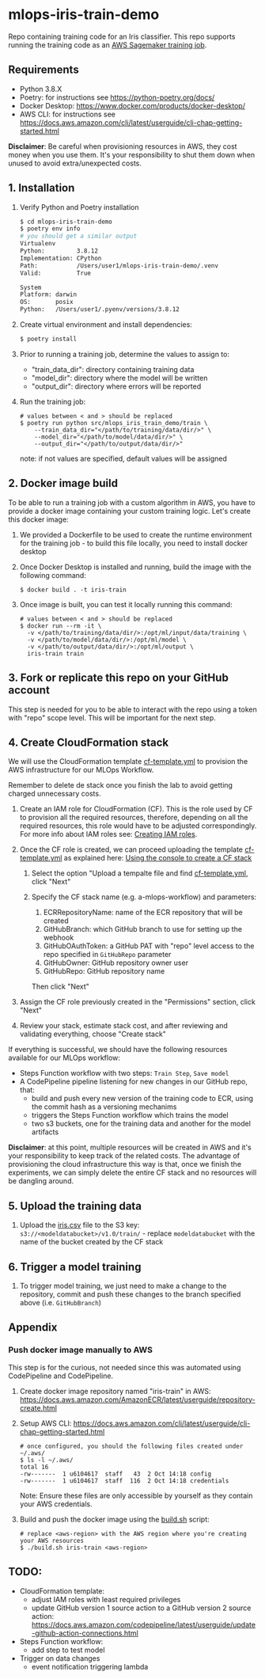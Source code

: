 # mlops-iris-train-demo
Repo containing training code for an Iris classifier. This repo supports running the training code as an 
[AWS Sagemaker training job](https://docs.aws.amazon.com/sagemaker/latest/APIReference/API_CreateTrainingJob.html).

## Requirements

- Python 3.8.X
- Poetry: for instructions see https://python-poetry.org/docs/
- Docker Desktop: https://www.docker.com/products/docker-desktop/
- AWS CLI: for instructions see https://docs.aws.amazon.com/cli/latest/userguide/cli-chap-getting-started.html

__Disclaimer__: Be careful when provisioning resources in AWS, they cost money when you use them.
It's your responsibility to shut them down when unused to avoid extra/unexpected costs.

## 1. Installation

1. Verify Python and Poetry installation

    ```bash
    $ cd mlops-iris-train-demo
    $ poetry env info
    # you should get a similar output
    Virtualenv
    Python:         3.8.12
    Implementation: CPython
    Path:           /Users/user1/mlops-iris-train-demo/.venv
    Valid:          True
    
    System
    Platform: darwin
    OS:       posix
    Python:   /Users/user1/.pyenv/versions/3.8.12
    ```

2. Create virtual environment and install dependencies:

    ```bash
    $ poetry install
    ```
   
3. Prior to running a training job, determine the values to assign to:
    - "train_data_dir": directory containing training data
    - "model_dir": directory where the model will be written
    - "output_dir": directory where errors will be reported
4. Run the training job:
    ```shell
    # values between < and > should be replaced
    $ poetry run python src/mlops_iris_train_demo/train \
        --train_data_dir="</path/to/training/data/dir/>" \ 
        --model_dir="</path/to/model/data/dir/>" \
        --output_dir="</path/to/output/data/dir/>"
    ```
   
    note: if not values are specified, default values will be assigned

## 2. Docker image build

To be able to run a training job with a custom algorithm in AWS, you have to
provide a docker image containing your custom training logic. Let's create this
docker image:

1. We provided a Dockerfile to be used to create the runtime environment for the
training job - to build this file locally, you need to install docker desktop

2. Once Docker Desktop is installed and running, build the image with the following 
command:

   ```shell
   $ docker build . -t iris-train
   ```

3. Once image is built, you can test it locally running this command:

   ```shell
   # values between < and > should be replaced
   $ docker run --rm -it \
     -v </path/to/training/data/dir/>:/opt/ml/input/data/training \
     -v </path/to/model/data/dir/>:/opt/ml/model \
     -v </path/to/output/data/dir/>:/opt/ml/output \
     iris-train train
   ```

## 3. Fork or replicate this repo on your GitHub account

This step is needed for you to be able to interact with the repo using a token with 
"repo" scope level. This will be important for the next step.

## 4. Create CloudFormation stack

We will use the CloudFormation template [cf-template.yml](cf/cf-template.yml) to provision the AWS
infrastructure for our MLOps Workflow.

Remember to delete de stack once you finish the lab to avoid getting charged unnecessary costs.

1. Create an IAM role for CloudFormation (CF). This is the role used by CF to provision all
the required resources, therefore, depending on all the required resources, this role would have to
be adjusted correspondingly. For more info about IAM roles see: [Creating IAM roles](https://docs.aws.amazon.com/IAM/latest/UserGuide/id_roles_create.html).

2. Once the CF role is created, we can proceed uploading the template [cf-template.yml](cf/cf-template.yml) as
explained here: [Using the console to create a CF stack](https://docs.aws.amazon.com/AWSCloudFormation/latest/UserGuide/cfn-console-create-stack.html)

   1. Select the option "Upload a tempalte file and find [cf-template.yml](cf/cf-template.yml), click "Next"
   2. Specify the CF stack name (e.g. a-mlops-workflow) and parameters:
      1. ECRRepositoryName: name of the ECR repository that will be created
      2. GitHubBranch: which GitHub branch to use for setting up the webhook
      3. GitHubOAuthToken: a GitHub PAT with "repo" level access to the repo specified in `GitHubRepo` parameter
      4. GitHubOwner: GitHub repository owner user
      5. GitHubRepo: GitHub repository name
      
      Then click "Next"
3. Assign the CF role previously created in the "Permissions" section, click "Next"
4. Review your stack, estimate stack cost, and after reviewing and validating everything, 
choose "Create stack" 

If everything is successful, we should have the following resources available for our MLOps workflow:
- Steps Function workflow with two steps: `Train Step`, `Save model`
- A CodePipeline pipeline listening for new changes in our GitHub repo, that:
  - build and push every new version of the training code to ECR, using 
  the commit hash as a versioning mechanims
  - triggers the Steps Function workflow which trains the model
  - two s3 buckets, one for the training data and another for the model artifacts

__Disclaimer__: at this point, multiple resources will be created in AWS and it's your responsibility
to keep track of the related costs. The advantage of provisioning the cloud infrastructure this way is 
that, once we finish the experiments, we can simply delete the entire CF stack and no resources will be
dangling around.

## 5. Upload the training data
1. Upload the [iris.csv](data/iris.csv) file to the S3 key: `s3://<modeldatabucket>/v1.0/train/` - replace 
`modeldatabucket` with the name of the bucket created by the CF stack

## 6. Trigger a model training

1. To trigger model training, we just need to make a change to the repository, commit and push these changes to the
branch specified above (i.e. `GitHubBranch`)

## Appendix

### Push docker image manually to AWS

This step is for the curious, not needed since this was automated using CodePipeline and CodePipeline.

1. Create docker image repository named "iris-train" in AWS: https://docs.aws.amazon.com/AmazonECR/latest/userguide/repository-create.html

2. Setup AWS CLI: https://docs.aws.amazon.com/cli/latest/userguide/cli-chap-getting-started.html

   ```shell
   # once configured, you should the following files created under ~/.aws/
   $ ls -l ~/.aws/
   total 16
   -rw-------  1 u6104617  staff   43  2 Oct 14:18 config
   -rw-------  1 u6104617  staff  116  2 Oct 14:18 credentials
   ```
   
   Note: Ensure these files are only accessible by yourself as they contain 
   your AWS credentials.

4. Build and push the docker image using the [build.sh](build.sh) script:

   ```shell
   # replace <aws-region> with the AWS region where you're creating your AWS resources
   $ ./build.sh iris-train <aws-region> 
   ```

## TODO:
- CloudFormation template:
  - adjust IAM roles with least required privileges
  - update GitHub version 1 source action to a GitHub version 2 source action: https://docs.aws.amazon.com/codepipeline/latest/userguide/update-github-action-connections.html
- Steps Function workflow:
  - add step to test model
- Trigger on data changes
  - event notification triggering lambda